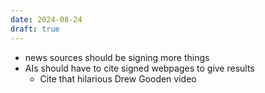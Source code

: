 ```yaml
---
date: 2024-08-24
draft: true
---
```


- news sources should be signing more things
- AIs should have to cite signed webpages to give results
	- Cite that hilarious Drew Gooden video